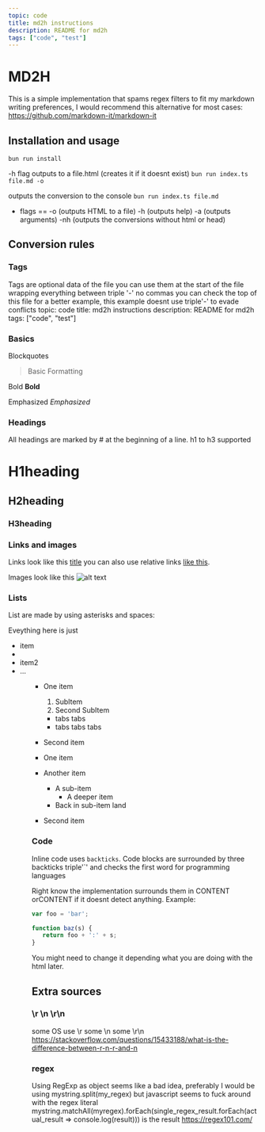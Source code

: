 ```yaml
---
topic: code
title: md2h instructions
description: README for md2h
tags: ["code", "test"]
---
```

# MD2H
This is a simple implementation that spams regex filters to fit my markdown writing preferences, I would recommend this alternative for most cases:
https://github.com/markdown-it/markdown-it

## Installation and usage
`bun run install`

-h flag outputs to a file.html (creates it if it doesnt exist)
`bun run index.ts file.md -o`

outputs the conversion to the console
`bun run index.ts file.md`

* flags == 
    -o (outputs HTML to a file) 
    -h (outputs help)
    -a (outputs arguments)
    -nh (outputs the conversions without html or head)
## Conversion rules

<!--WARNING: the tag implementation uses String.split right now, it can produce errors-->
### Tags
Tags are optional data of the file you can use them at the start of the file wrapping everything between triple '-' no commas  you can check the top of this file for a better example, this example doesnt use triple'-' to evade conflicts
topic: code
title: md2h instructions
description: README for md2h
tags: ["code", "test"]

### Basics
Blockquotes
> Basic Formatting

Bold
**Bold**

Emphasized 
*Emphasized*

### Headings

All headings are marked by # at the beginning of a line. h1 to h3 supported
# H1heading
## H2heading
### H3heading

### Links and images

Links look like this [title](https://markdowntohtml.com)
you can also use relative links [like this](./README.md).

Images look like this ![alt text](https://placebear.com/300/300)


### Lists 
List are made by using asterisks and spaces:

Eveything here is just <ul><li>item<li><li>item2<li>...<ul>

* One item
  1. SubItem
  2. Second SubItem
    * tabs tabs
    * tabs tabs tabs

* Second item
* One item
* Another item
  * A sub-item
    * A deeper item
  * Back in sub-item land
* Second item


### Code

Inline code uses `backticks`. 
Code blocks are surrounded by three backticks triple'`' and checks the first word for programming languages

Right know the implementation surrounds them in <span id="code" class="lang-LANGUAGE">CONTENT</span> or<span id="code">CONTENT</span> if it doesnt detect anything. Example:
```js
var foo = 'bar';

function baz(s) {
   return foo + ':' + s;
}
```

You might need to change it depending what you are doing with the html later.

## Extra sources
### \r \n \r\n
some OS use \r some \n some \r\n
https://stackoverflow.com/questions/15433188/what-is-the-difference-between-r-n-r-and-n


### regex
Using RegExp as object seems like a bad idea, preferably I would be using mystring.split(my_regex) but javascript seems to fuck around with the regex literal
mystring.matchAll(myregex).forEach(single_regex_result.forEach(actual_result => console.log(result))) is the result
https://regex101.com/
